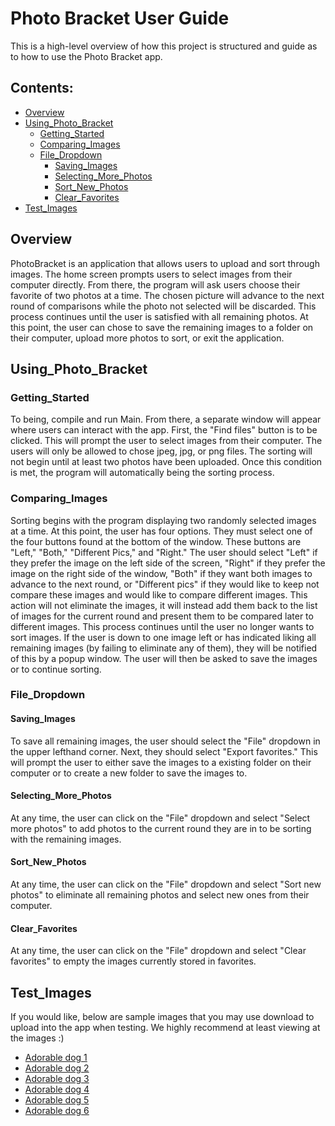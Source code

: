 # Photo Bracket User Guide

This is a high-level overview of how this project is structured and guide as to how to
 use the Photo Bracket app.

## Contents:
* [Overview](#overview)
* [Using_Photo_Bracket](#using_photo_bracket)
    * [Getting_Started](#getting_started)
    * [Comparing_Images](#comparing_images)
    * [File_Dropdown](#file_dropdown)
      * [Saving_Images](#saving_images)
      * [Selecting_More_Photos](#selecting_more_photos)
      * [Sort_New_Photos](#sort_new_photos)
      * [Clear_Favorites](#clear_favorites)
* [Test_Images](#test_images)

## Overview
PhotoBracket is an application that allows users to upload and sort through images. The home screen
 prompts users to select images from their computer directly. From there, the program will ask
  users choose their favorite of two photos at a time. The chosen picture will advance to the next
   round of comparisons while the photo not selected will be discarded. This process continues
    until the user is satisfied with all remaining photos. At this point, the user can chose to
     save the remaining images to a folder on their computer, upload more photos to sort, or exit
      the application.

## Using_Photo_Bracket

### Getting_Started
To being, compile and run Main. From there, a separate window will appear where users can interact
 with the app. First, the "Find files" button is to be clicked. This will prompt the user to select
 images from their computer. The users will only be allowed to chose jpeg, jpg, or png files. The
  sorting will not begin until at least two photos have been uploaded. Once this condition is met,
   the program will automatically being the sorting process.

### Comparing_Images
Sorting begins with the program displaying two randomly selected images at a time. At this point,
 the user has four options. They must select one of the four buttons found at the bottom of the
  window. These buttons are "Left," "Both," "Different Pics," and "Right." The user should select
   "Left" if they prefer the image on the left side of the screen, "Right" if they prefer the image
    on the right side of the window, "Both" if they want both images to advance to the next round,
     or "Different pics" if they would like to keep not compare these images and would like to
      compare different images. This action will not eliminate the images, it will instead add them
       back to the list of images for the current round and present them to be compared later to
        different images. This process continues until the user no longer wants to sort images. If
         the user is down to one image left or has indicated liking all remaining images (by
          failing to eliminate any of them), they will be notified of this by a popup window. The
           user will then be asked to save the images or to continue sorting.

### File_Dropdown

#### Saving_Images
To save all remaining images, the user should select the "File" dropdown in the upper lefthand
 corner. Next, they should select "Export favorites." This will prompt the user to either save
  the images to a existing folder on their
   computer or to create a new folder to save the images to.

#### Selecting_More_Photos
At any time, the user can click on the "File" dropdown and select "Select more photos" to add
 photos to the current
  round they are in to be sorting with the remaining images.

#### Sort_New_Photos
At any time, the user can click on the "File" dropdown and select "Sort new photos" to eliminate
 all remaining photos
  and select new ones from their computer.

#### Clear_Favorites
At any time, the user can click on the "File" dropdown and select "Clear favorites" to empty the
 images currently stored
  in favorites.

## Test_Images
If you would like, below are sample images that you may use download to upload into the app when
 testing. We highly recommend at least viewing
  at the images :)
* [Adorable dog 1](https://cf.ltkcdn.net/dogs/images/orig/206270-1600x1067-Christmas-puppy.jpg)
* [Adorable dog 2](https://i5.walmartimages.com/asr/83977e3f-18bc-4239-8ec3-dcbf2f4b222d_1.0ed5daec862d4564bf7fd4334ff88bb2.jpeg)
* [Adorable dog 3](https://dogtime.com/assets/uploads/2017/12/christmas-safety-tips-dogs-2-1280x720.jpg)
* [Adorable dog 4](https://www.rover.com/blog/wp-content/uploads/2016/12/christmas-pitbull-668x540.jpg)
* [Adorable dog 5](https://curiocity.com/toronto/wp-content/uploads/2020/11/xmasdog.jpg)
* [Adorable dog 6](https://grandhavenpetresort.com.au/wp-content/uploads/Dogs-Puppy-cats-Animals-Christmas-Photos-Images.jpg)
